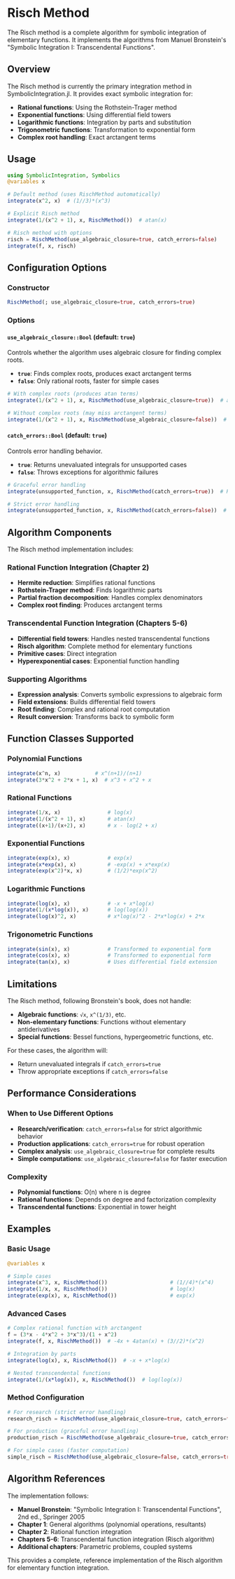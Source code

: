 # Risch Method

The Risch method is a complete algorithm for symbolic integration of elementary functions. It implements the algorithms from Manuel Bronstein's "Symbolic Integration I: Transcendental Functions".

## Overview

The Risch method is currently the primary integration method in SymbolicIntegration.jl. It provides exact symbolic integration for:

- **Rational functions**: Using the Rothstein-Trager method
- **Exponential functions**: Using differential field towers
- **Logarithmic functions**: Integration by parts and substitution
- **Trigonometric functions**: Transformation to exponential form
- **Complex root handling**: Exact arctangent terms

## Usage

```julia
using SymbolicIntegration, Symbolics
@variables x

# Default method (uses RischMethod automatically)
integrate(x^2, x)  # (1//3)*(x^3)

# Explicit Risch method
integrate(1/(x^2 + 1), x, RischMethod())  # atan(x)

# Risch method with options
risch = RischMethod(use_algebraic_closure=true, catch_errors=false)
integrate(f, x, risch)
```

## Configuration Options

### Constructor
```julia
RischMethod(; use_algebraic_closure=true, catch_errors=true)
```

### Options

#### `use_algebraic_closure::Bool` (default: `true`)
Controls whether the algorithm uses algebraic closure for finding complex roots.

- **`true`**: Finds complex roots, produces exact arctangent terms
- **`false`**: Only rational roots, faster for simple cases

```julia
# With complex roots (produces atan terms)
integrate(1/(x^2 + 1), x, RischMethod(use_algebraic_closure=true))  # atan(x)

# Without complex roots (may miss arctangent terms)  
integrate(1/(x^2 + 1), x, RischMethod(use_algebraic_closure=false))  # May return 0
```

#### `catch_errors::Bool` (default: `true`)
Controls error handling behavior.

- **`true`**: Returns unevaluated integrals for unsupported cases
- **`false`**: Throws exceptions for algorithmic failures

```julia
# Graceful error handling
integrate(unsupported_function, x, RischMethod(catch_errors=true))  # Returns ∫(f, x)

# Strict error handling  
integrate(unsupported_function, x, RischMethod(catch_errors=false))  # Throws exception
```

## Algorithm Components

The Risch method implementation includes:

### Rational Function Integration (Chapter 2)
- **Hermite reduction**: Simplifies rational functions
- **Rothstein-Trager method**: Finds logarithmic parts
- **Partial fraction decomposition**: Handles complex denominators
- **Complex root finding**: Produces arctangent terms

### Transcendental Function Integration (Chapters 5-6)
- **Differential field towers**: Handles nested transcendental functions
- **Risch algorithm**: Complete method for elementary functions
- **Primitive cases**: Direct integration
- **Hyperexponential cases**: Exponential function handling

### Supporting Algorithms
- **Expression analysis**: Converts symbolic expressions to algebraic form
- **Field extensions**: Builds differential field towers
- **Root finding**: Complex and rational root computation
- **Result conversion**: Transforms back to symbolic form

## Function Classes Supported

### Polynomial Functions
```julia
integrate(x^n, x)           # x^(n+1)/(n+1)
integrate(3*x^2 + 2*x + 1, x)  # x^3 + x^2 + x
```

### Rational Functions
```julia
integrate(1/x, x)               # log(x)
integrate(1/(x^2 + 1), x)       # atan(x)
integrate((x+1)/(x+2), x)       # x - log(2 + x)
```

### Exponential Functions
```julia
integrate(exp(x), x)            # exp(x)
integrate(x*exp(x), x)          # -exp(x) + x*exp(x)
integrate(exp(x^2)*x, x)        # (1/2)*exp(x^2)
```

### Logarithmic Functions
```julia
integrate(log(x), x)            # -x + x*log(x)
integrate(1/(x*log(x)), x)      # log(log(x))
integrate(log(x)^2, x)          # x*log(x)^2 - 2*x*log(x) + 2*x
```

### Trigonometric Functions
```julia
integrate(sin(x), x)            # Transformed to exponential form
integrate(cos(x), x)            # Transformed to exponential form  
integrate(tan(x), x)            # Uses differential field extension
```

## Limitations

The Risch method, following Bronstein's book, does not handle:

- **Algebraic functions**: `√x`, `x^(1/3)`, etc.
- **Non-elementary functions**: Functions without elementary antiderivatives
- **Special functions**: Bessel functions, hypergeometric functions, etc.

For these cases, the algorithm will:
- Return unevaluated integrals if `catch_errors=true`
- Throw appropriate exceptions if `catch_errors=false`

## Performance Considerations

### When to Use Different Options

- **Research/verification**: `catch_errors=false` for strict algorithmic behavior
- **Production applications**: `catch_errors=true` for robust operation
- **Complex analysis**: `use_algebraic_closure=true` for complete results
- **Simple computations**: `use_algebraic_closure=false` for faster execution

### Complexity
- **Polynomial functions**: O(n) where n is degree
- **Rational functions**: Depends on degree and factorization complexity
- **Transcendental functions**: Exponential in tower height

## Examples

### Basic Usage
```julia
@variables x

# Simple cases
integrate(x^3, x, RischMethod())                    # (1//4)*(x^4)
integrate(1/x, x, RischMethod())                    # log(x)
integrate(exp(x), x, RischMethod())                 # exp(x)
```

### Advanced Cases
```julia
# Complex rational function with arctangent
f = (3*x - 4*x^2 + 3*x^3)/(1 + x^2)
integrate(f, x, RischMethod())  # -4x + 4atan(x) + (3//2)*(x^2)

# Integration by parts
integrate(log(x), x, RischMethod())  # -x + x*log(x)

# Nested transcendental functions
integrate(1/(x*log(x)), x, RischMethod())  # log(log(x))
```

### Method Configuration
```julia
# For research (strict error handling)
research_risch = RischMethod(use_algebraic_closure=true, catch_errors=false)

# For production (graceful error handling)
production_risch = RischMethod(use_algebraic_closure=true, catch_errors=true)

# For simple cases (faster computation)
simple_risch = RischMethod(use_algebraic_closure=false, catch_errors=true)
```

## Algorithm References

The implementation follows:

- **Manuel Bronstein**: "Symbolic Integration I: Transcendental Functions", 2nd ed., Springer 2005
- **Chapter 1**: General algorithms (polynomial operations, resultants)
- **Chapter 2**: Rational function integration
- **Chapters 5-6**: Transcendental function integration (Risch algorithm)
- **Additional chapters**: Parametric problems, coupled systems

This provides a complete, reference implementation of the Risch algorithm for elementary function integration.